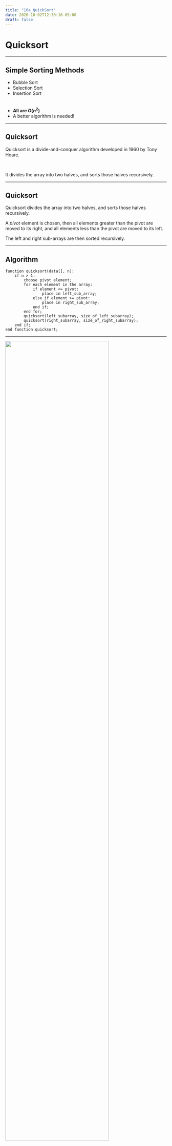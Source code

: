 ```yaml
---
title: "16a_QuickSort"
date: 2020-10-02T12:30:16-05:00
draft: false
---
```


# Quicksort


---

## Simple Sorting Methods

* Bubble Sort
* Selection Sort
* Insertion Sort <br /><br /><br />
* **All are $O(n^2)$** 
* A better algorithm is needed!

---

## Quicksort

Quicksort is a divide-and-conquer algorithm developed in 1960 by Tony Hoare.

<br />

It divides the array into two halves, and sorts those halves recursively.

---

## Quicksort

Quicksort divides the array into two halves, and sorts those halves recursively.

A _pivot_ element is chosen, then all elements greater than the pivot are moved to its right, and all elements less than the pivot are moved to its left.

The left and right sub-arrays are then sorted recursively.

---

## Algorithm

``` asciidoc
function quicksort(data[], n):
    if n > 1:
        choose pivot element;
        for each element in the array:
            if element <= pivot:
                place in left_sub_array;
            else if element >= pivot:
                place in right_sub_array;
            end if;
        end for;
        quicksort(left_subarray, size_of_left_subarray);
        quicksort(right_subarray, size_of_right_subarray);
    end if;
end function quicksort;
```

---

<img src="../images/Quicksort/quicksort_anim.gif" width="80%">
<small style="font-size: 9pt;"><br />Image source: Wikipedia.org (https://en.wikipedia.org/wiki/File:Sorting_quicksort_anim.gif)</small>

---

## In-place Partitioning

<small style="font-size: 90%;">

``` asciidoc
// left is the index of the leftmost element of the array
// right is the index of the rightmost element of the array (inclusive)
// number of elements in subarray = right-left+1
function partition(data[], left, right, pivotIndex):
   pivotValue := array[pivotIndex];
   swap(array[pivotIndex], array[right]);  // Move pivot to end
   storeIndex := left;
   for i from left to right - 1 :          // left <= i < right
       if array[i] < pivotValue:
           swap(array[i], array[storeIndex]);
           storeIndex := storeIndex + 1;
   swap(array[storeIndex], array[right]);  // Move pivot to its final place
   return storeIndex;
end function partition;
```

</small>

---

## In-place Partitioning

> <img src="../images/Quicksort/partition.png" alt="Partitioning" style="height: 500px;" title="In-place partitioning." />
> <small style="font-size: 9pt;"><br />Image source: Wikipedia.org (http://en.wikipedia.org/wiki/File:Partition_example.svg)</small>

---

## In-place Quicksort

**In-place quicksort:**

``` asciidoc
function quicksort(array[], left, right):
    // If the list has 2 or more items
    if left < right :
        // Choose a pivot (how you do this may vary):
        choose any pivotIndex such that left <= pivotIndex <= right ;
        // Get subarrays and final position of pivot
        pivotNewIndex := partition(array, left, right, pivotIndex);
        // Recursively sort elements smaller than the pivot
        quicksort(array, left, pivotNewIndex - 1);
        // Recursively sort elements at least as big as the pivot
        quicksort(array, pivotNewIndex + 1, right);
    end if;
end function quicksort;
```

<br />

<br />

---

## In-place Quicksort

**In-place quicksort:**

``` asciidoc
function quicksort(array[], left, right):
    // If the list has 2 or more items
    if left < right :
        // Choose a pivot (how you do this may vary):
        choose any pivotIndex such that left <= pivotIndex <= right ;
        // Get subarrays and final position of pivot
        pivotNewIndex := partition(array, left, right, pivotIndex);
        // Recursively sort elements smaller than the pivot
        quicksort(array, left, pivotNewIndex - 1);
        // Recursively sort elements at least as big as the pivot
        quicksort(array, pivotNewIndex + 1, right);
    end if;
end function quicksort;
```

<br />

** Complexity:  $O(n \cdot lg(n))$ (average)   $O(n^2)$ (worst)**

